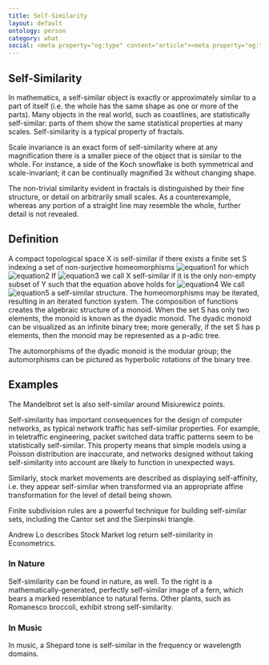 ```yaml
---
title: Self-Similarity
layout: default
ontology: person
category: what
social: <meta property="og:type" content="article"><meta property="og:title" content="Benoit Mandelbrot"><meta property="og:url" content="http://fractilia.org/what/benoit-mandelbrot"><meta property="og:image" content="../img/mandelbrot.jpg"><meta property="og:site_name" content="Fractilia"><meta property="og:description" content="Fractilia is a place of learning for people from all walks of life. This site was made to spread the knowledge of this beautiful mathematics."><meta property="twitter:card" content="summary"><meta property="twitter:title" content="Benoit Mandelbrot"><meta property="twitter:url" content="http://fractilia.org/what/benoit-mandelbrot"><meta property="twitter:image" content="../img/mandelbrot.jpg"><meta property="twitter:description" content="Fractilia is a place of learning for people from all walks of life. This site was made to spread the knowledge of this beautiful mathematics.">
---
```


## Self-Similarity

In mathematics, a self-similar object is exactly or approximately similar to a
part of itself (i.e. the whole has the same shape as one or more of the parts).
Many objects in the real world, such as coastlines, are statistically self-similar:
parts of them show the same statistical properties at many scales. Self-similarity
is a typical property of fractals.

Scale invariance is an exact form of self-similarity where at any magnification
there is a smaller piece of the object that is similar to the whole. For instance,
a side of the Koch snowflake is both symmetrical and scale-invariant; it can be
continually magnified 3x without changing shape.

The non-trivial similarity evident in fractals is distinguished by their fine
structure, or detail on arbitrarily small scales. As a counterexample, whereas
any portion of a straight line may resemble the whole, further detail is not revealed.

## Definition

A compact topological space X is self-similar if there exists a finite set S indexing
a set of non-surjective homeomorphisms ![equation1](equation1.gif) for which
![equation2](equation2.gif) If ![equation3](equation3.gif) we call X self-similar
if it is the only non-empty subset of Y such that the equation above holds for
![equation4](equation4) We call ![equation5](equation5.gif) a self-similar structure.
The homeomorphisms may be iterated, resulting in an iterated function system.
The composition of functions creates the algebraic structure of a monoid. When
the set S has only two elements, the monoid is known as the dyadic monoid. The
dyadic monoid can be visualized as an infinite binary tree; more generally, if
the set S has p elements, then the monoid may be represented as a p-adic tree.

The automorphisms of the dyadic monoid is the modular group; the automorphisms
can be pictured as hyperbolic rotations of the binary tree.

## Examples

The Mandelbrot set is also self-similar around Misiurewicz points.

Self-similarity has important consequences for the design of computer networks,
as typical network traffic has self-similar properties. For example, in teletraffic
engineering, packet switched data traffic patterns seem to be statistically
self-similar. This property means that simple models using a Poisson distribution
are inaccurate, and networks designed without taking self-similarity into account
are likely to function in unexpected ways.

Similarly, stock market movements are described as displaying self-affinity, i.e.
they appear self-similar when transformed via an appropriate affine transformation
for the level of detail being shown.

Finite subdivision rules are a powerful technique for building self-similar sets,
including the Cantor set and the Sierpinski triangle.

Andrew Lo describes Stock Market log return self-similarity in Econometrics.

### In Nature

Self-similarity can be found in nature, as well. To the right is a
mathematically-generated, perfectly self-similar image of a fern, which bears a
marked resemblance to natural ferns. Other plants, such as Romanesco broccoli,
exhibit strong self-similarity.

### In Music

In music, a Shepard tone is self-similar in the frequency or wavelength domains.
